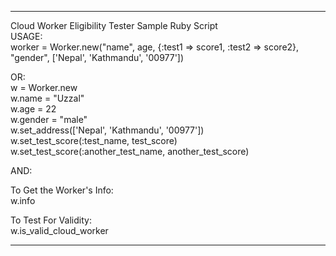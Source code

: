 ----------------------------------------------------------------
  
Cloud Worker Eligibility Tester Sample Ruby Script  
USAGE:  
worker = Worker.new("name", age, {:test1 => score1, :test2 => score2}, "gender", ['Nepal', 'Kathmandu', '00977'])  
  
OR:  
w = Worker.new  
w.name = "Uzzal"  
w.age = 22  
w.gender = "male"  
w.set_address(['Nepal', 'Kathmandu', '00977'])  
w.set_test_score(:test_name, test_score)  
w.set_test_score(:another_test_name, another_test_score)  
  
AND:  
  
To Get the Worker's Info:  
w.info  
  
To Test For Validity:  
w.is_valid_cloud_worker  
  
---------------------------------------------------------------- 